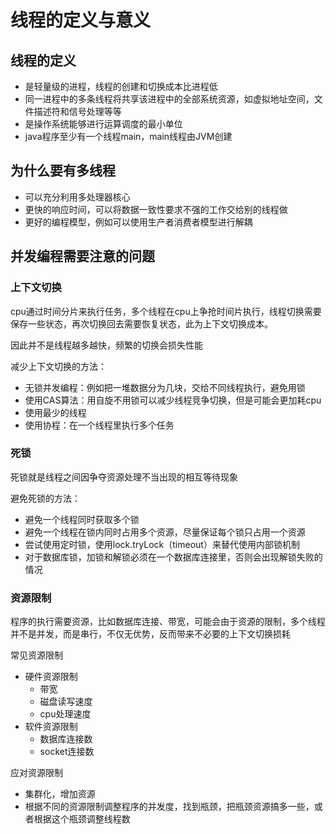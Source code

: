 # 线程的定义与意义

## 线程的定义

- 是轻量级的进程，线程的创建和切换成本比进程低
- 同一进程中的多条线程将共享该进程中的全部系统资源，如虚拟地址空间，文件描述符和信号处理等等
- 是操作系统能够进行运算调度的最小单位
- java程序至少有一个线程main，main线程由JVM创建

## 为什么要有多线程

- 可以充分利用多处理器核心
- 更快的响应时间，可以将数据一致性要求不强的工作交给别的线程做
- 更好的编程模型，例如可以使用生产者消费者模型进行解耦

## 并发编程需要注意的问题

### 上下文切换

cpu通过时间分片来执行任务，多个线程在cpu上争抢时间片执行，线程切换需要保存一些状态，再次切换回去需要恢复状态，此为上下文切换成本。

因此并不是线程越多越快，频繁的切换会损失性能

减少上下文切换的方法：

- 无锁并发编程：例如把一堆数据分为几块，交给不同线程执行，避免用锁
- 使用CAS算法：用自旋不用锁可以减少线程竞争切换，但是可能会更加耗cpu
- 使用最少的线程
- 使用协程：在一个线程里执行多个任务

### 死锁

死锁就是线程之间因争夺资源处理不当出现的相互等待现象

避免死锁的方法：

- 避免一个线程同时获取多个锁
- 避免一个线程在锁内同时占用多个资源，尽量保证每个锁只占用一个资源
- 尝试使用定时锁，使用lock.tryLock（timeout）来替代使用内部锁机制
- 对于数据库锁，加锁和解锁必须在一个数据库连接里，否则会出现解锁失败的情况

### 资源限制

程序的执行需要资源，比如数据库连接、带宽，可能会由于资源的限制，多个线程并不是并发，而是串行，不仅无优势，反而带来不必要的上下文切换损耗

常见资源限制

- 硬件资源限制
    - 带宽
    - 磁盘读写速度
    - cpu处理速度
- 软件资源限制
    - 数据库连接数
    - socket连接数

应对资源限制

- 集群化，增加资源
- 根据不同的资源限制调整程序的并发度，找到瓶颈，把瓶颈资源搞多一些，或者根据这个瓶颈调整线程数
